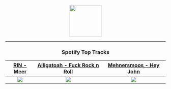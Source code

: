 <p align="center">
  <a href="https://www.tobiasmichael.de">
    <img src="https://tm-website-static.s3.eu-central-1.amazonaws.com/logo.png" width="100" height="100"/>
  </a>
</p>

---

<h3 align="center">Spotify Top Tracks</h3>

[RIN - Meer](https://open.spotify.com/track/6n4doD1HuYzu2qzwY4sA5l)|[Alligatoah - Fuck Rock n Roll](https://open.spotify.com/track/6QPSEohjcSqmbuICUkhD0K)|[Mehnersmoos - Hey John](https://open.spotify.com/track/3yn9PEZHXqSh188kQ4vaMQ)
:---:|:----:|:----:
<img src="https://i.scdn.co/image/ab67616d00001e029db70e8a5bc2b6ef6614dea5"/>|<img src="https://i.scdn.co/image/ab67616d00001e029f0a53f4473f69640bfffa92"/>|<img src="https://i.scdn.co/image/ab67616d00001e0254489cced97719368a4871c6"/>